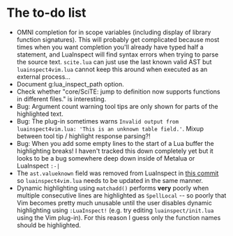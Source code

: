 # The to-do list

 * OMNI completion for in scope variables (including display of library function signatures). This will probably get complicated because most times when you want completion you'll already have typed half a statement, and LuaInspect will find syntax errors when trying to parse the source text. `scite.lua` can just use the last known valid AST but `luainspect4vim.lua` cannot keep this around when executed as an external process…
 * Document g:lua_inspect_path option.
 * Check whether "core/SciTE: jump to definition now supports functions in different files." is interesting.
 * Bug: Argument count warning tool tips are only shown for parts of the highlighted text.
 * Bug: The plug-in sometimes warns `Invalid output from luainspect4vim.lua: 'This is an unknown table field.'`. Mixup between tool tip / highlight response parsing?!
 * Bug: When you add some empty lines to the start of a Lua buffer the highlighting breaks! I haven't tracked this down completely yet but it looks to be a bug somewhere deep down inside of Metalua or LuaInspect `:-|`
 * The `ast.valueknown` field was removed from LuaInspect in [this commit](http://github.com/davidm/lua-inspect/commit/d60b0ad2d7e6d1b2f755411c23ca19eb29775bcf) so `luainspect4vim.lua` needs to be updated in the same manner.
 * Dynamic highlighting using `matchadd()` performs **very** poorly when multiple consecutive lines are highlighted as `SpellLocal` -- so poorly that Vim becomes pretty much unusable until the user disables dynamic highlighting using `:LuaInspect!` (e.g. try editing `luainspect/init.lua` using the Vim plug-in). For this reason I guess only the function names should be highlighted.
